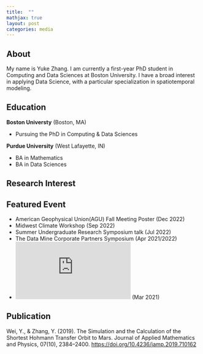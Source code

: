 ```yaml
---
title:  ""
mathjax: true
layout: post
categories: media
---
```


## About
My name is Yuke Zhang. I am currently a first-year PhD student in Computing and Data Sciences at Boston University. I have a broad interest in applying Data Science, with a particular specialization in spatiotemporal modeling. 


## Education
**Boston Universty** (Boston, MA)
- Pursuing the PhD in Computing & Data Sciences
  
**Purdue University** (West Lafayette, IN)
- BA in Mathematics
- BA in Data Sciences

## Research Interest

## Featured Event
- American Geophysical Union(AGU) Fall Meeting Poster (Dec 2022)
- Midwest Climate Workshop (Sep 2022)
- Summer Undergraduate Research Symposium talk (Jul 2022)
- The Data Mine Corporate Partners Symposium (Apr 2021/2022)
- ![Purdue's 9th annual ASA DataFest Best Visualization Award](https://datamine.purdue.edu/datafest.html) (Mar 2021)

## Publication
Wei, Y., & Zhang, Y. (2019). The Simulation and the Calculation of the Shortest Hohmann Transfer Orbit to Mars. Journal of Applied Mathematics and Physics, 07(10), 2384–2400. https://doi.org/10.4236/jamp.2019.710162



